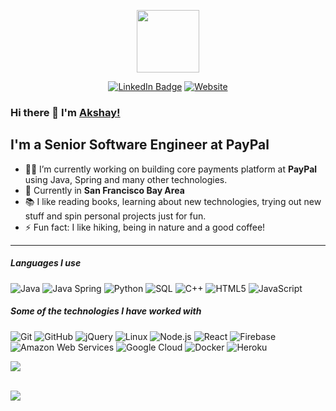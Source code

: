 



<p align="center"><img src="https://media.giphy.com/media/M9gbBd9nbDrOTu1Mqx/giphy.gif" width="100"/></p>
<p align="center">
<a href="https://www.linkedin.com/in/akshaythorve/"><img src="https://img.shields.io/badge/LinkedIn-blue?style=for-the-badge&logo=linkedin&logoColor=white" target="_blank" rel="noopener noreferrer" alt="LinkedIn Badge"></a>
<a href="https://www.akshaythorve.com/"><img src="https://img.shields.io/badge/website-000000?style=for-the-badge&logo=About.me&logoColor=white" target="_blank" rel="noopener noreferrer" alt="Website"></a>
    

    
</p>

### Hi there 👋 I'm [Akshay!](www.akshaythorve.com)

## I'm a Senior Software Engineer at PayPal

- 👨‍💻 I’m currently working on building core payments platform at **PayPal** using Java, Spring and many other technologies.
- 📍 Currently in <b> San Francisco Bay Area</b>
- 📚 I like reading books, learning about new technologies, trying out new stuff and spin personal projects just for fun.
- ⚡ Fun fact: I like hiking, being in nature and a good coffee!

---

##### Languages I use

![Java](https://img.shields.io/badge/-Java-000000?style=flat&logo=java)
![Java Spring](https://img.shields.io/badge/-Spring-222222?style=flat&logo=spring&logoColor=6DB33F)
![Python](https://img.shields.io/badge/-Python-000000?style=flat&logo=python)
![SQL](https://img.shields.io/badge/-SQL-000000?style=flat&logo=postgresql)
![C++](https://img.shields.io/badge/-C++-000000?style=flat&logo=c%2B%2B)
![HTML5](https://img.shields.io/badge/-HTML5-000000?style=flat&logo=html5)
![JavaScript](https://img.shields.io/badge/-JavaScript-000000?style=flat&logo=javascript)


##### Some of the technologies I have worked with

![Git](https://img.shields.io/badge/-Git-222222?style=flat&logo=git&logoColor=F05032)
![GitHub](https://img.shields.io/badge/-GitHub-222222?style=flat&logo=github&logoColor=181717)
![jQuery](https://img.shields.io/badge/-jQuery-222222?style=flat&logo=jQuery&logoColor=0769AD)
![Linux](https://img.shields.io/badge/-Linux-222222?style=flat&logo=linux&logoColor=FCC624)
![Node.js](https://img.shields.io/badge/-Node.js-222222?style=flat&logo=node.js&logoColor=339933)
![React](https://img.shields.io/badge/-React-222222?style=flat&logo=React&logoColor=61DAFB)
![Firebase](https://img.shields.io/badge/Firebase-222222?style=flat-square&logo=firebase)
![Amazon Web Services](https://img.shields.io/badge/-Amazon%20Web%20Services-222222?style=flat-square&logo=Amazon-Web-Service)
![Google Cloud](https://img.shields.io/badge/Google%20Cloud-black?style=flat-square&logo=google-cloud)
![Docker](https://img.shields.io/badge/-Docker-black?style=flat-square&logo=docker)
![Heroku](https://img.shields.io/badge/-Heroku-222222?style=flat-square&logo=heroku)
<br/>


<img align="center"
    src="https://github-readme-stats.vercel.app/api/top-langs?username=thorveakshay&show_icons=true&locale=en&bg_color=0d1117&text_color=ffffff&layout=compact&hide=css"
    bg_color=#808080/>

<br>

<img src="https://komarev.com/ghpvc/?username=thorveakshay&label=Profile%20views&color=0e75b6&style=flat"/> 

<!--
**thorveakshay/thorveakshay** is a ✨ _special_ ✨ repository because its `README.md` (this file) appears on your GitHub profile.

Here are some ideas to get you started:

- 🔭 I’m currently working on ...
- 🌱 I’m currently learning ...
- 👯 I’m looking to collaborate on ...
- 🤔 I’m looking for help with ...
- 💬 Ask me about ...
- 📫 How to reach me: ...
- 😄 Pronouns: ...
- ⚡ Fun fact: ...

<br>

<img align="right" alt="GIF" height="160px" src="https://media.giphy.com/media/Ah3zHH7hvsSB2/giphy.gif" />

##### Profile Views
<img src="https://komarev.com/ghpvc/?username=thorveakshay&label=Profile%20views&color=0e75b6&style=flat"/> 

<br>
-->

